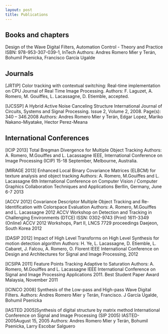 ```yaml
---
layout: post
title: Publications
---
```


## Books and chapters

Design of the Wave Digital Filters, Automation Control - Theory and Practice
ISBN: 978-953-307-039-1, InTech
Authors: Andres Romero Mier y Terán, Bohumil Psenicka, Francisco García Ugalde

## Journals

[JRTIP] Color tracking with contextual switching: Real-time implementation on CPU
Journal of Real Time Image Processing.
Authors: F. Laguzet, A. Romero, M. Gouiffès, L. Lacassagne, D. Etiemble, accepted.

[IJCSSP] A Hybrid Active Noise Canceling Structure
International Journal of Circuits, Systems and Signal Processing. Issue 2, Volume 2, 2008. Page(s): 340 – 346.2008
Authors: Andres Romero Mier y Terán, Edgar Lopez, Mariko Nakano-Miyatake, Hector Perez-Meana

## International Conferences

[ICIP 2013] Total Bregman Divergence for Multiple Object Tracking
Authors: A. Romero, M.Gouiffes and L. Lacassagne
IEEE, International Conference on Image Processing (ICIP)
15-18 September, Melbourne, Australia.

[MIRAGE 2013] Enhanced Local Binary Covariance Matrices (ELBCM) for texture analysis and object tracking
Authors: A. Romero, M.Gouiffes and L. Lacassagne
6th International Conference on Computer Vision / Computer Graphics Collaboration Techniques and Applications
Berllin, Germany, June 6-7 2013

[ACCV 2012] Covariance Descriptor Multiple Object Tracking and Re-Identification with Colorspace Evaluation
Authors: A. Romero, M.Gouiffes and L. Lacassagne
2012 ACCV Workshop on Detection and Tracking in Challenging Environments (DTCE)
ISSN: 0302-9743 (Print) 1611-3349 (Online)
ACCV 2012 Workshops, Part II, LNCS 7729 proceedings
Daejeon, South Korea 2012

[DASIP 2012] Impact of High Level Transforms on High Level Synthesis for motion detection algorithm
Authors: H. Ye, L. Lacassagne, D. Etiemble, L. Cabaret, J. Falcou, A. Romero, O. Florent 
IEEE International Conference on Design and Architectures for Signal and Image Processing, 2012

[ICSIPA 2011] Feature Points Tracking Adaptive to Saturation
Authors: A. Romero, M.Gouiffes and L. Lacassagne
IEEE International Conference on Signal and Image Processing Applications 2011.
Best Student Paper Award
Malaysia, November 2011

[ICINCO 2008] Synthesis of the Low-pass and High-pass Wave Digital Filters.
Authors: Andres Romero Mier y Terán, Francisco. J García Ugalde, Bohumil Psenicka

[IASTED 2005]Synthesis of digital structure by matrix method
International Conference on Signal and Image Processing (SIP 2005) IASTED-2005August 15, 2005
Authors: Andres Romero Mier y Terán, Bohumil Psenicka, Larry Escobar Salguero